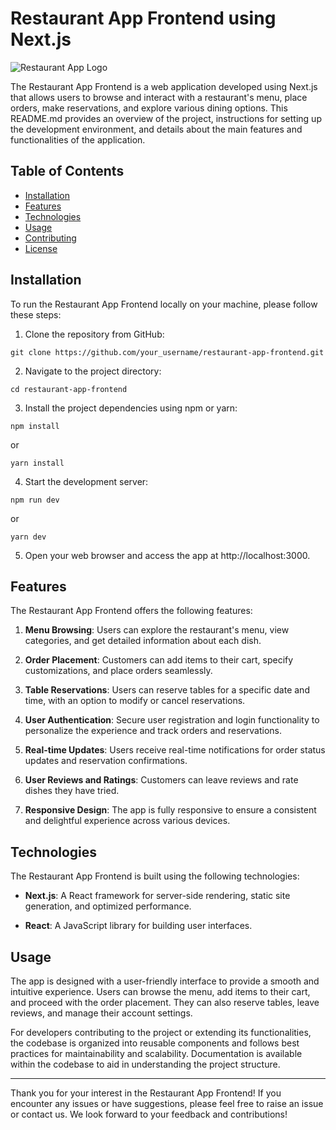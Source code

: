 # Restaurant App Frontend using Next.js

![Restaurant App Logo](/temporary/rest-img.jpeg)

The Restaurant App Frontend is a web application developed using Next.js that allows users to browse and interact with a restaurant's menu, place orders, make reservations, and explore various dining options. This README.md provides an overview of the project, instructions for setting up the development environment, and details about the main features and functionalities of the application.

## Table of Contents

- [Installation](#installation)
- [Features](#features)
- [Technologies](#technologies)
- [Usage](#usage)
- [Contributing](#contributing)
- [License](#license)

## Installation

To run the Restaurant App Frontend locally on your machine, please follow these steps:

1. Clone the repository from GitHub:

```
git clone https://github.com/your_username/restaurant-app-frontend.git
```

2. Navigate to the project directory:

```
cd restaurant-app-frontend
```

3. Install the project dependencies using npm or yarn:

```
npm install
```
or
```
yarn install
```

4. Start the development server:

```
npm run dev
```
or
```
yarn dev
```

5. Open your web browser and access the app at http://localhost:3000.

## Features

The Restaurant App Frontend offers the following features:

1. **Menu Browsing**: Users can explore the restaurant's menu, view categories, and get detailed information about each dish.

2. **Order Placement**: Customers can add items to their cart, specify customizations, and place orders seamlessly.

3. **Table Reservations**: Users can reserve tables for a specific date and time, with an option to modify or cancel reservations.

4. **User Authentication**: Secure user registration and login functionality to personalize the experience and track orders and reservations.

5. **Real-time Updates**: Users receive real-time notifications for order status updates and reservation confirmations.

6. **User Reviews and Ratings**: Customers can leave reviews and rate dishes they have tried.

7. **Responsive Design**: The app is fully responsive to ensure a consistent and delightful experience across various devices.

## Technologies

The Restaurant App Frontend is built using the following technologies:

- **Next.js**: A React framework for server-side rendering, static site generation, and optimized performance.

- **React**: A JavaScript library for building user interfaces.

## Usage

The app is designed with a user-friendly interface to provide a smooth and intuitive experience. Users can browse the menu, add items to their cart, and proceed with the order placement. They can also reserve tables, leave reviews, and manage their account settings.

For developers contributing to the project or extending its functionalities, the codebase is organized into reusable components and follows best practices for maintainability and scalability. Documentation is available within the codebase to aid in understanding the project structure.

---

Thank you for your interest in the Restaurant App Frontend! If you encounter any issues or have suggestions, please feel free to raise an issue or contact us. We look forward to your feedback and contributions!
